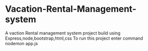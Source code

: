 # Vacation-Rental-Management-system
A vaction Rental management system project build using Express,node,bootstrap,html,css
To run this project enter command nodemon app.js
